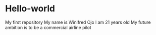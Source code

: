 # Hello-world
My first repository
My name is Winifred Ojo
I am 21 years old
My future ambition is to be a commercial airline pilot
